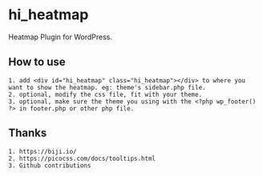 # hi_heatmap
Heatmap Plugin for WordPress.

## How to use
    1. add <div id="hi_heatmap" class="hi_heatmap"></div> to where you want to show the heatmap. eg: theme's sidebar.php file.
    2. optional, modify the css file, fit with your theme.
    3. optional, make sure the theme you using with the <?php wp_footer() ?> in footer.php or other php file. 

## Thanks
    1. https://biji.io/
    2. https://picocss.com/docs/tooltips.html
    3. Github contributions